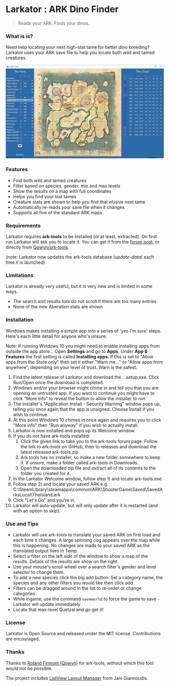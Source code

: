 # Larkator : ARK Dino Finder
> Reads your ARK. Finds your dinos.

### What is is?
Need help locating your next high-stat tame for better dino breeding?
Larkator uses your ARK save file to help you locate both wild and tamed creatures.

![Larkator Screenshot](Assets/screenshot.png)

### Features
 - Find both wild and tamed creatures
 - Filter based on species, gender, min and max levels
 - Show the results on a map with full coordinates
 - Helps you find your lost tames
 - Creature stats are shown to help you find that elusive next tame
 - Automatically re-reads your save file when it changes
 - Supports all five of the standard ARK maps

### Requirements
Larkator requires **ark-tools** to be installed (or at least, extracted).
On first run Larkator will ask you to locate it.
You can get it from the [forum post](https://survivetheark.com/index.php?/forums/topic/80750-ark-tools-v064-tools-for-reading-and-manipulating-ark-savegame-files/),
or directly from [Qowyn/ark-tools](https://github.com/Qowyn/ark-tools/releases).

(note: Larkator now updates the ark-tools database (*update-data*) each time it is launched)

### Limitations
Larkator is already very useful, but it is very new and is limited in some ways.

 - The search and results lists do not scroll if there are too many entries
 - None of the new Aberation stats are shown

### Installation
Windows makes installing a simple app into a series of 'yes I'm sure' steps. Here's each little detail for anyone who's unsure:

Note: If running Windows 10 you might need to enable installing apps from outside the app store...
Open **Settings** and go to **Apps**. Under **App & Features** the first setting is called **Installing apps**. If this is set to "Allow apps from the Store only" then set it either "Warn me..." or "Allow apps from anywhere", depending on your level of trust. Warn is the safest.

 1. Find the latest release of Larkator and download the ...setup.exe. Click Run/Open once the download is completed.
 1. Windows and/or your browser might chime in and tell you that you are opening an untrusted app. If you want to continue you might have to click "More info" to reveal the button to allow the installer to run.
 1. The installer's "Application Install - Security Warning" window pops up, telling you once again that the app is unsigned. Choose Install if you wish to continue.
 1. At this point Windows 10 chimes in once again and requires you to click "More info" then "Run anyway" if you wish to actually install.
 1. Larkator is now installed and pops up its Welcome window.
 1. If you do not have ark-tools installed:
    1. Click the given link to take you to the ark-tools forum page. Follow the link to ark-tools on GitHub, then to releases and download the latest released ark-tools.zip.
    1. Ark tools has no installer, so make a new folder somewhere to keep it. If unsure, make a folder called ark-tools in Downloads.
    1. Open the downloaded zip file and extract all of its contents to the folder you created for it.
 1. In the Larkator Welcome window, follow step 1) and locate ark-tools.exe.
 1. Follow step 2) and locate your saved ARK e.g. C:\SteamLibrary\steamapps\common\ARK\ShooterGame\Saved\SavedArksLocal\TheIsland.ark
 1. Click "Let's Go" and you're in.
 1. Larkator will auto-update, but will only update after it is restarted (and with an option to skip).

### Use and Tips
 - Larkator will use ark-tools to translate your saved ARK on first load and each time it changes. A large spinning cog appears over the map while this is happening. No changes are made to your saved ARK as the translated output lives in Temp.
 - Select a filter on the left side of the window to show a map of the results. Details of the results are show on the right.
 - Use your mouse's scroll wheel over a search filter's gender and level selector to change them.
 - To add a new species click the big add button. Set a category name, the species and any other filters you would like then click add.
 - Filters can be dragged around in the list to re-order or change categories.
 - While ingame, use the command `saveworld` to force the game to save - Larkator will update immediately
 - Locate that max-level Quetzal and go get it!

### License
Larkator is Open Source and released under the MIT license. Contributions are encouraged.

### Thanks

Thanks to [Roland Firmont (Qowyn)](https://github.com/Qowyn) for ark-tools, without which this tool would not be possible.

The project includes [ListView Layout Manager](https://www.codeproject.com/Articles/25058/ListView-Layout-Manager) from Jani Giannoudis.

